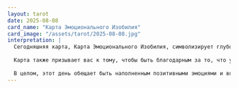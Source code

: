 ```yaml
---
layout: tarot
date: 2025-08-08
card_name: "Карта Эмоционального Изобилия"
card_image: "/assets/tarot/2025-08-08.jpg"
interpretation: |
  Сегодняшняя карта, Карта Эмоционального Изобилия, символизирует глубокое чувство удовлетворения и гармонии в эмоциональной сфере. Она приглашает вас сосредоточиться на своих чувствах и на том, как они влияют на вашу жизнь. Этот день может стать для вас моментом, когда вы осознаете, что ваше внутреннее состояние напрямую связано с вашим окружением и теми, кто вас окружает. Постарайтесь уделить внимание своим близким, поделитесь с ними своими мыслями и чувствами, и не бойтесь открыться. Это время для создания крепких связей и укрепления отношений.
  
  Карта также призывает вас к тому, чтобы быть благодарным за то, что у вас есть. Возможно, вы ощутите прилив вдохновения и креативности, что поможет вам выразить свои эмоции через искусство, музыку или другие творческие занятия. Не упустите возможность использовать этот день для самовыражения и поиска радости в мелочах. Эмоциональная изобилие не только дарит вам счастье, но и позволяет делиться им с окружающими.
  
  В целом, этот день обещает быть наполненным позитивными эмоциями и возможностями для личностного роста. Откройте свое сердце и позвольте себе быть уязвимым — это может привести к неожиданным, но приятным открытиям как в себе, так и в других.
---
```

